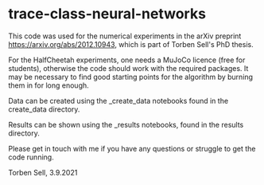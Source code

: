 # trace-class-neural-networks

This code was used for the numerical experiments in the arXiv preprint https://arxiv.org/abs/2012.10943, which is part of Torben Sell's PhD thesis.

For the HalfCheetah experiments, one needs a MuJoCo licence (free for students), otherwise the code should work with the required packages. It may be necessary to find good starting points for the algorithm by burning them in for long enough.

Data can be created using the _create_data notebooks found in the create_data directory.

Results can be shown using the _results notebooks, found in the results directory.

Please get in touch with me if you have any questions or struggle to get the code running.


Torben Sell, 3.9.2021
